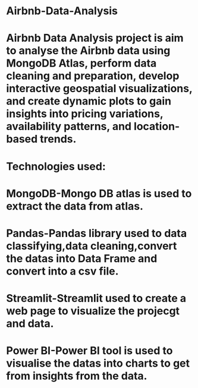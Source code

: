 # Airbnb-Data-Analysis

# Airbnb Data Analysis project is aim to analyse the Airbnb data using  MongoDB Atlas, perform data cleaning and preparation, develop interactive geospatial visualizations, and create dynamic plots to gain insights into pricing variations, availability patterns, and location-based trends.

# **Technologies used**:
# MongoDB-Mongo DB atlas is used to extract the data from atlas.
# Pandas-Pandas library used to data classifying,data cleaning,convert the datas into Data Frame and convert into a csv file.
# Streamlit-Streamlit used to create a web page to visualize the projecgt and data. 
# Power BI-Power BI tool is used to visualise the datas into charts to get from insights from the data.
